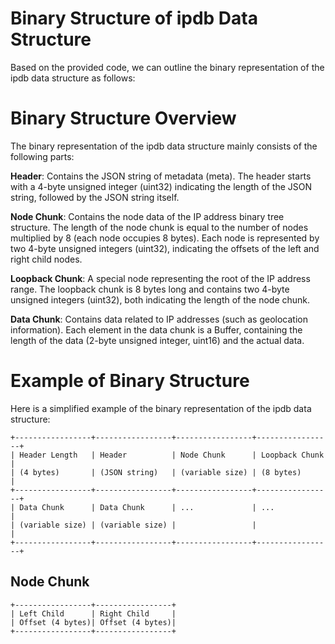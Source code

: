 # Binary Structure of ipdb Data Structure
Based on the provided code, we can outline the binary representation of the ipdb data structure as follows:

# Binary Structure Overview
The binary representation of the ipdb data structure mainly consists of the following parts:

**Header**: Contains the JSON string of metadata (meta). The header starts with a 4-byte unsigned integer (uint32) indicating the length of the JSON string, followed by the JSON string itself.

**Node Chunk**: Contains the node data of the IP address binary tree structure. The length of the node chunk is equal to the number of nodes multiplied by 8 (each node occupies 8 bytes). Each node is represented by two 4-byte unsigned integers (uint32), indicating the offsets of the left and right child nodes.

**Loopback Chunk**: A special node representing the root of the IP address range. The loopback chunk is 8 bytes long and contains two 4-byte unsigned integers (uint32), both indicating the length of the node chunk.

**Data Chunk**: Contains data related to IP addresses (such as geolocation information). Each element in the data chunk is a Buffer, containing the length of the data (2-byte unsigned integer, uint16) and the actual data.

# Example of Binary Structure

Here is a simplified example of the binary representation of the ipdb data structure:

```
+-----------------+-----------------+-----------------+-----------------+
| Header Length   | Header          | Node Chunk      | Loopback Chunk  |
| (4 bytes)       | (JSON string)   | (variable size) | (8 bytes)       |
+-----------------+-----------------+-----------------+-----------------+
| Data Chunk      | Data Chunk      | ...             | ...             |
| (variable size) | (variable size) |                 |                 |
+-----------------+-----------------+-----------------+-----------------+
```

## Node Chunk

```
+-----------------+-----------------+
| Left Child      | Right Child     |
| Offset (4 bytes)| Offset (4 bytes)|
+-----------------+-----------------+
```
